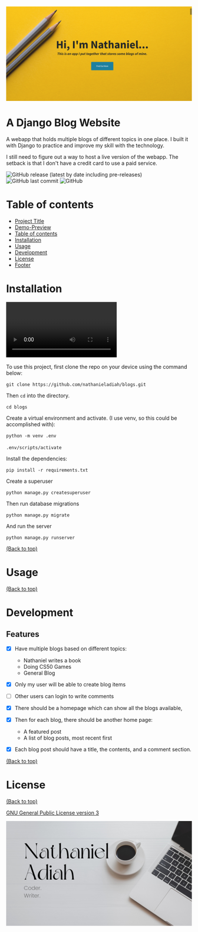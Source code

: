 ![homepage of the django app](./readmeAssets/banner.png)

# A Django Blog Website

A webapp that holds multiple blogs of different topics in one place.
I built it with Django to practice and improve my skill with the technology.

I still need to figure out a way to host a live version of the webapp.
The setback is that I don't have a credit card to use a paid service.

![GitHub release (latest by date including pre-releases)](https://img.shields.io/github/v/release/navendu-pottekkat/awesome-readme?include_prereleases)
![GitHub last commit](https://img.shields.io/github/last-commit/navendu-pottekkat/awesome-readme)
![GitHub](https://img.shields.io/github/license/navendu-pottekkat/awesome-readme)

# Table of contents

- [Project Title](#project-title)
- [Demo-Preview](#demo-preview)
- [Table of contents](#table-of-contents)
- [Installation](#installation)
- [Usage](#usage)
- [Development](#development)
- [License](#license)
- [Footer](#footer)

# Installation

<video src='https://i.imgur.com/0JC9qMY.mp4'>
</video>

To use this project, first clone the repo on your device using the command below:

```
git clone https://github.com/nathanieladiah/blogs.git
```

Then `cd` into the directory.

```
cd blogs
```

Create a virtual environment and activate. (I use venv, so this could be accomplished with):

```
python -m venv .env

.env/scripts/activate
```

Install the dependencies:

```
pip install -r requirements.txt
```

Create a superuser

```
python manage.py createsuperuser
```

Then run database migrations

```
python manage.py migrate
```

And run the server

```
python manage.py runserver
```

[(Back to top)](#table-of-contents)

# Usage

[(Back to top)](#table-of-contents)

# Development

## Features

- [x] Have multiple blogs based on different topics:

  - Nathaniel writes a book
  - Doing CS50 Games
  - General Blog

- [x] Only my user will be able to create blog items

- [ ] Other users can login to write comments

- [x] There should be a homepage which can show all the blogs available,

- [x] Then for each blog, there should be another home page:

  - A featured post
  - A list of blog posts, most recent first

- [x] Each blog post should have a title, the contents, and a comment section.

[(Back to top)](#table-of-contents)

# License

[(Back to top)](#table-of-contents)

[GNU General Public License version 3](https://opensource.org/licenses/GPL-3.0)

![Footer](./readmeAssets/footer.png)
